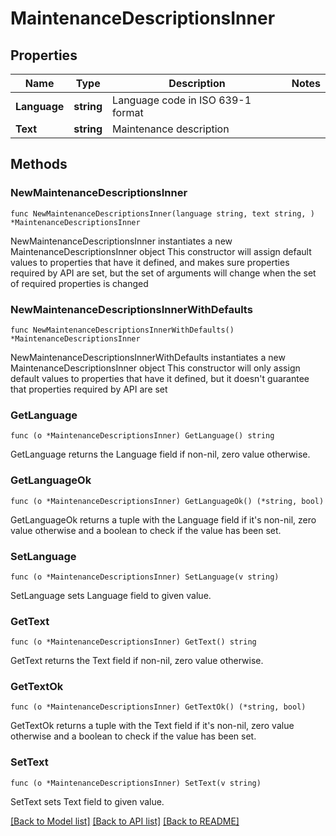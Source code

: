 # MaintenanceDescriptionsInner

## Properties

Name | Type | Description | Notes
------------ | ------------- | ------------- | -------------
**Language** | **string** | Language code in ISO 639-1 format | 
**Text** | **string** | Maintenance description | 

## Methods

### NewMaintenanceDescriptionsInner

`func NewMaintenanceDescriptionsInner(language string, text string, ) *MaintenanceDescriptionsInner`

NewMaintenanceDescriptionsInner instantiates a new MaintenanceDescriptionsInner object
This constructor will assign default values to properties that have it defined,
and makes sure properties required by API are set, but the set of arguments
will change when the set of required properties is changed

### NewMaintenanceDescriptionsInnerWithDefaults

`func NewMaintenanceDescriptionsInnerWithDefaults() *MaintenanceDescriptionsInner`

NewMaintenanceDescriptionsInnerWithDefaults instantiates a new MaintenanceDescriptionsInner object
This constructor will only assign default values to properties that have it defined,
but it doesn't guarantee that properties required by API are set

### GetLanguage

`func (o *MaintenanceDescriptionsInner) GetLanguage() string`

GetLanguage returns the Language field if non-nil, zero value otherwise.

### GetLanguageOk

`func (o *MaintenanceDescriptionsInner) GetLanguageOk() (*string, bool)`

GetLanguageOk returns a tuple with the Language field if it's non-nil, zero value otherwise
and a boolean to check if the value has been set.

### SetLanguage

`func (o *MaintenanceDescriptionsInner) SetLanguage(v string)`

SetLanguage sets Language field to given value.


### GetText

`func (o *MaintenanceDescriptionsInner) GetText() string`

GetText returns the Text field if non-nil, zero value otherwise.

### GetTextOk

`func (o *MaintenanceDescriptionsInner) GetTextOk() (*string, bool)`

GetTextOk returns a tuple with the Text field if it's non-nil, zero value otherwise
and a boolean to check if the value has been set.

### SetText

`func (o *MaintenanceDescriptionsInner) SetText(v string)`

SetText sets Text field to given value.



[[Back to Model list]](../README.md#documentation-for-models) [[Back to API list]](../README.md#documentation-for-api-endpoints) [[Back to README]](../README.md)


